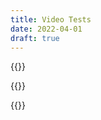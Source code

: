 ```yaml
---
title: Video Tests
date: 2022-04-01
draft: true
---
```


<!-- Twitterdev announce v -->
{{<tweet id="1460323737035677698">}}

<!-- CraigWeekend -->
{{<tweet id="1509951833321578499">}}

<!-- FloodSocial (Potrait) -->
{{<tweet id="869318041078820864" >}}

<!-- Dr strange (widescreen) -->
<!-- {{<tweet id="1493000412042989568">}} -->